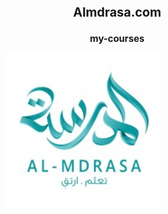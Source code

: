 <h1 align="center">Almdrasa.com</h1>
<h2 align="center">my-courses</h2>

<img src="https://github.com/Abdulrazaq-abunuqta/icon/blob/main/almdrasa-logo.jpg" align="center" width="70%"/>
